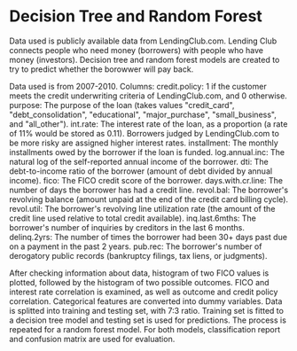 # Decision Tree and Random Forest
 
Data used is publicly available data from LendingClub.com. Lending Club connects people who need money (borrowers) with people who have money (investors). Decision tree and random forest models are created to try to predict whether the borowwer will pay back.

Data used is from 2007-2010. Columns:
credit.policy: 1 if the customer meets the credit underwriting criteria of LendingClub.com, and 0 otherwise.
purpose: The purpose of the loan (takes values "credit_card", "debt_consolidation", "educational", "major_purchase", "small_business", and "all_other").
int.rate: The interest rate of the loan, as a proportion (a rate of 11% would be stored as 0.11). Borrowers judged by LendingClub.com to be more risky are assigned higher interest rates.
installment: The monthly installments owed by the borrower if the loan is funded.
log.annual.inc: The natural log of the self-reported annual income of the borrower.
dti: The debt-to-income ratio of the borrower (amount of debt divided by annual income).
fico: The FICO credit score of the borrower.
days.with.cr.line: The number of days the borrower has had a credit line.
revol.bal: The borrower's revolving balance (amount unpaid at the end of the credit card billing cycle).
revol.util: The borrower's revolving line utilization rate (the amount of the credit line used relative to total credit available).
inq.last.6mths: The borrower's number of inquiries by creditors in the last 6 months.
delinq.2yrs: The number of times the borrower had been 30+ days past due on a payment in the past 2 years.
pub.rec: The borrower's number of derogatory public records (bankruptcy filings, tax liens, or judgments).

After checking information about data, histogram of two FICO values is plotted, followed by the histogram of two possible outcomes. FICO and interest rate correlation is examined, as well as outcome and credit policy correlation. Categorical features are converted into dummy variables. Data is splitted into training and testing set, with 7:3 ratio. Training set is fitted to a decision tree model and testing set is used for predictions. The process is repeated for a random forest model. For both models, classification report and confusion matrix are used for evaluation.
